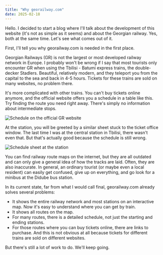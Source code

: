 ```yaml
---
title: "Why georailway.com"
date: 2025-02-18
---
```


Hello. I decided to start a blog where I'll talk about the development of this website (it's not as simple as it seems) and about the Georgian railway. Yes, both at the same time. Let's see what comes out of it.

First, I'll tell you why georailway.com is needed in the first place.

Georgian Railways (GR) is not the largest or most developed railway network in Europe. I probably won't be wrong if I say that most tourists only encounter GR when using the Tbilisi - Batumi express trains, the double-decker Stadlers. Beautiful, relatively modern, and they teleport you from the capital to the sea and back in 4-5 hours. Tickets for these trains are sold on many websites, no problem there.

It's more complicated with other trains. You can't buy tickets online anymore, and the official website offers you a schedule in a table like this. Try finding the route you need right away. There's simply no information about intermediate stops.

![Schedule on the official GR website](/images/01-blog-1.png)

At the station, you will be greeted by a similar sheet stuck to the ticket office window. The last time I was at the central station in Tbilisi, there wasn't even that. But that's actually good because the schedule is still wrong.

![Schedule sheet at the station](/images/01-blog-2.jpg)

You can find railway route maps on the internet, but they are all outdated and can only give a general idea of how the tracks are laid. Often, they are also inaccurate. In general, an ordinary tourist (or maybe even a local resident) can easily get confused, give up on everything, and go look for a minibus at the Didube bus station.

In its current state, far from what I would call final, georailway.com already solves several problems:

- It shows the entire railway network and most stations on an interactive map. Now it's easy to understand where you can get by train.
- It shows all routes on the map.
- For many routes, there is a detailed schedule, not just the starting and ending stations.
- For those routes where you can buy tickets online, there are links to purchase. And this is not obvious at all because tickets for different trains are sold on different websites.

But there's still a lot of work to do. We'll keep going.